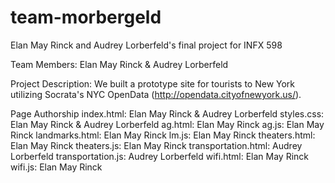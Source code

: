 # team-morbergeld
Elan May Rinck and Audrey Lorberfeld's final project for INFX 598

Team Members: Elan May Rinck & Audrey Lorberfeld

Project Description: We built a prototype site for tourists to New York utilizing Socrata's NYC OpenData (http://opendata.cityofnewyork.us/).

Page Authorship
index.html: Elan May Rinck & Audrey Lorberfeld
styles.css: Elan May Rinck & Audrey Lorberfeld
ag.html: Elan May Rinck
ag.js: Elan May Rinck
landmarks.html: Elan May Rinck
lm.js: Elan May Rinck
theaters.html: Elan May Rinck
theaters.js: Elan May Rinck
transportation.html: Audrey Lorberfeld
transportation.js: Audrey Lorberfeld
wifi.html: Elan May Rinck
wifi.js: Elan May Rinck

